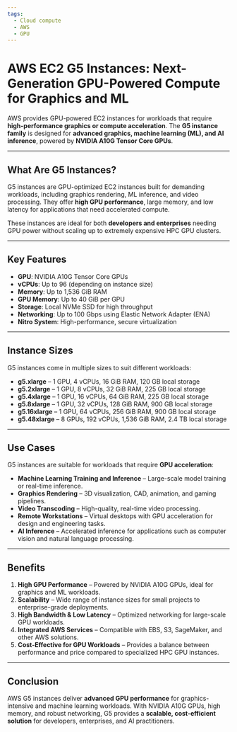 ```yaml
---
tags:
  - Cloud compute
  - AWS
  - GPU
---
```


# AWS EC2 G5 Instances: Next-Generation GPU-Powered Compute for Graphics and ML

AWS provides GPU-powered EC2 instances for workloads that require **high-performance graphics or compute acceleration**. The **G5 instance family** is designed for **advanced graphics, machine learning (ML), and AI inference**, powered by **NVIDIA A10G Tensor Core GPUs**.

---

## What Are G5 Instances?

G5 instances are GPU-optimized EC2 instances built for demanding workloads, including graphics rendering, ML inference, and video processing. They offer **high GPU performance**, large memory, and low latency for applications that need accelerated compute.

These instances are ideal for both **developers and enterprises** needing GPU power without scaling up to extremely expensive HPC GPU clusters.

---

## Key Features

* **GPU**: NVIDIA A10G Tensor Core GPUs
* **vCPUs**: Up to 96 (depending on instance size)
* **Memory**: Up to 1,536 GiB RAM
* **GPU Memory**: Up to 40 GiB per GPU
* **Storage**: Local NVMe SSD for high throughput
* **Networking**: Up to 100 Gbps using Elastic Network Adapter (ENA)
* **Nitro System**: High-performance, secure virtualization

---

## Instance Sizes

G5 instances come in multiple sizes to suit different workloads:

* **g5.xlarge** – 1 GPU, 4 vCPUs, 16 GiB RAM, 120 GB local storage
* **g5.2xlarge** – 1 GPU, 8 vCPUs, 32 GiB RAM, 225 GB local storage
* **g5.4xlarge** – 1 GPU, 16 vCPUs, 64 GiB RAM, 225 GB local storage
* **g5.8xlarge** – 1 GPU, 32 vCPUs, 128 GiB RAM, 900 GB local storage
* **g5.16xlarge** – 1 GPU, 64 vCPUs, 256 GiB RAM, 900 GB local storage
* **g5.48xlarge** – 8 GPUs, 192 vCPUs, 1,536 GiB RAM, 2.4 TB local storage

---

## Use Cases

G5 instances are suitable for workloads that require **GPU acceleration**:

* **Machine Learning Training and Inference** – Large-scale model training or real-time inference.
* **Graphics Rendering** – 3D visualization, CAD, animation, and gaming pipelines.
* **Video Transcoding** – High-quality, real-time video processing.
* **Remote Workstations** – Virtual desktops with GPU acceleration for design and engineering tasks.
* **AI Inference** – Accelerated inference for applications such as computer vision and natural language processing.

---

## Benefits

1. **High GPU Performance** – Powered by NVIDIA A10G GPUs, ideal for graphics and ML workloads.
2. **Scalability** – Wide range of instance sizes for small projects to enterprise-grade deployments.
3. **High Bandwidth & Low Latency** – Optimized networking for large-scale GPU workloads.
4. **Integrated AWS Services** – Compatible with EBS, S3, SageMaker, and other AWS solutions.
5. **Cost-Effective for GPU Workloads** – Provides a balance between performance and price compared to specialized HPC GPU instances.

---

## Conclusion

AWS G5 instances deliver **advanced GPU performance** for graphics-intensive and machine learning workloads. With NVIDIA A10G GPUs, high memory, and robust networking, G5 provides a **scalable, cost-efficient solution** for developers, enterprises, and AI practitioners.
